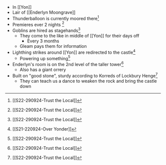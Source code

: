 - In [[Yon]]
- Lair of [[Enderlyn Moongrave]]
- Thunderballoon is currently moored there[^s22]
- Premieres ever 2 nights [^s22] 
- Goblins are hired as stagehands[^s22] 
	- They come to the like in middle of [[Yon]] for their days off
		- Every 3 months
	- Gleam pays them for information
- Lighthing strikes around [[Yon]] are redirected to the castle[^s21]
	- Powering up something[^s22] 
- Enderlyn's room is on the 2nd level of the taller tower[^s22] 
	- Also has a giant orrery
- Built on "good stone", sturdy according to Korreds of Lockbury Henge[^s22] 
	- They can teach us a dance to weaken the rock and bring the castle down

[^s22]: [[S22-290924-Trust the Local]]
[^s21]: [[S21-220924-Over Yonder]]